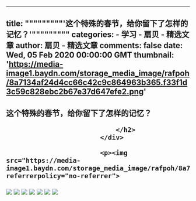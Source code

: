 
---
title: """""""""'这个特殊的春节，给你留下了怎样的记忆？'"""""""""
categories: 
    - 学习
    - 扇贝 - 精选文章
author: 扇贝 - 精选文章
comments: false
date: Wed, 05 Feb 2020 00:00:00 GMT
thumbnail: 'https://media-image1.baydn.com/storage_media_image/rafpoh/8a7134af24d4cc66c42c9c864963b365.f33f1d3c59c828ebc2b67e37d647efe2.png'
---

<div>   
<div class="page-header">
                                <h2 class>
                                    这个特殊的春节，给你留下了怎样的记忆？
                                    
                                </h2>
                            </div>
                            
                            <p><img src="https://media-image1.baydn.com/storage_media_image/rafpoh/8a7134af24d4cc66c42c9c864963b365.f33f1d3c59c828ebc2b67e37d647efe2.png" referrerpolicy="no-referrer">

</p><p><img src="https://media-image1.baydn.com/storage_media_image/bnznli/258de37e458144cfa658a811827f4aca.b9da6a5e9c300e94cb2bba6b5a28b15c.jpg?x-oss-process=image/quality,q_80/resize,p_66" style="margin:0px;" referrerpolicy="no-referrer">
<img src="https://media-image1.baydn.com/storage_media_image/bnznli/d38f4b3591655d1a6327da225ef4668b.998842045dc90cd0369a8baf1fd46f18.jpg?x-oss-process=image/quality,q_80/resize,p_66" style="margin:0px;" referrerpolicy="no-referrer">
<img src="https://media-image1.baydn.com/storage_media_image/bnznli/9e49f469bfaf8bbdd9f963fab7fd0356.78cddfd6a9496e6a581345582e17b683.jpg?x-oss-process=image/quality,q_80/resize,p_66" style="margin:0px;" referrerpolicy="no-referrer">
<img src="https://media-image1.baydn.com/storage_media_image/bnznli/f6a827da69aef61f0dfba50d4e12ad3d.e7219dbf4efd5c0035043f8a949ed2d7.jpg?x-oss-process=image/quality,q_80/resize,p_66" style="margin:0px;" referrerpolicy="no-referrer">
<img src="https://media-image1.baydn.com/storage_media_image/bnznli/6d3511f4ce03189390eb45d61754ed97.d14a560d30819b963c06d6ab63ce7af8.jpg?x-oss-process=image/quality,q_80/resize,p_66" style="margin:0px;" referrerpolicy="no-referrer">
<img src="https://media-image1.baydn.com/storage_media_image/bnznli/28883ec4bee2ce81d2466c662c6b7466.8d583e7508d6a1c84826bf94a7851e71.jpg?x-oss-process=image/quality,q_80/resize,p_66" style="margin:0px;" referrerpolicy="no-referrer">
<img src="https://media-image1.baydn.com/storage_media_image/bnznli/a012169b149e7679fbf8e1c84eff6ff8.7f882fc27020ad10e2545868f49d197d.jpg?x-oss-process=image/quality,q_80/resize,p_66" style="margin:0px;" referrerpolicy="no-referrer"></p><p></p>
                          
</div>
            